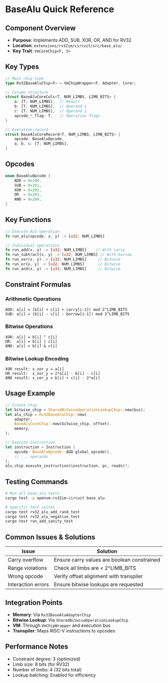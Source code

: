 # BaseAlu Quick Reference

## Component Overview
- **Purpose**: Implements ADD, SUB, XOR, OR, AND for RV32
- **Location**: `extensions/rv32im/circuit/src/base_alu/`
- **Key Trait**: `VmCoreChip<F, I>`

## Key Types

```rust
// Main chip type
type Rv32BaseAluChip<F> = VmChipWrapper<F, Adapter, Core>;

// Column structure
struct BaseAluCoreCols<T, NUM_LIMBS, LIMB_BITS> {
    a: [T; NUM_LIMBS],  // Result
    b: [T; NUM_LIMBS],  // Operand 1
    c: [T; NUM_LIMBS],  // Operand 2
    opcode_*_flag: T,   // Operation flags
}

// Execution record
struct BaseAluCoreRecord<T, NUM_LIMBS, LIMB_BITS> {
    opcode: BaseAluOpcode,
    a, b, c: [T; NUM_LIMBS],
}
```

## Opcodes

```rust
enum BaseAluOpcode {
    ADD = 0x200,
    SUB = 0x201,
    XOR = 0x202,
    OR  = 0x203,
    AND = 0x204,
}
```

## Key Functions

```rust
// Execute ALU operation
fn run_alu(opcode, x, y) -> [u32; NUM_LIMBS]

// Individual operations
fn run_add(x, y) -> [u32; NUM_LIMBS]    // With carry
fn run_subtract(x, y) -> [u32; NUM_LIMBS] // With borrow
fn run_xor(x, y) -> [u32; NUM_LIMBS]     // Bitwise
fn run_or(x, y) -> [u32; NUM_LIMBS]      // Bitwise
fn run_and(x, y) -> [u32; NUM_LIMBS]     // Bitwise
```

## Constraint Formulas

### Arithmetic Operations
```
ADD: a[i] = (b[i] + c[i] + carry[i-1]) mod 2^LIMB_BITS
SUB: a[i] = (b[i] - c[i] - borrow[i-1]) mod 2^LIMB_BITS
```

### Bitwise Operations
```
XOR: a[i] = b[i] ^ c[i]
OR:  a[i] = b[i] | c[i]  
AND: a[i] = b[i] & c[i]
```

### Bitwise Lookup Encoding
```
XOR result: x_xor_y = a[i]
OR result:  x_xor_y = 2*a[i] - b[i] - c[i]
AND result: x_xor_y = b[i] + c[i] - 2*a[i]
```

## Usage Example

```rust
// Create chip
let bitwise_chip = SharedBitwiseOperationLookupChip::new(bus);
let alu_chip = Rv32BaseAluChip::new(
    adapter,
    BaseAluCoreChip::new(bitwise_chip, offset),
    memory,
);

// Execute instruction
let instruction = Instruction {
    opcode: BaseAluOpcode::ADD.global_opcode(),
    // ... operands
};
alu_chip.execute_instruction(&instruction, pc, reads)?;
```

## Testing Commands

```bash
# Run all base_alu tests
cargo test -p openvm-rv32im-circuit base_alu

# Specific test suites
cargo test rv32_alu_add_rand_test
cargo test rv32_alu_negative_test
cargo test run_add_sanity_test
```

## Common Issues & Solutions

| Issue | Solution |
|-------|----------|
| Carry overflow | Ensure carry values are boolean constrained |
| Range violations | Check all limbs are < 2^LIMB_BITS |
| Wrong opcode | Verify offset alignment with transpiler |
| Interaction errors | Ensure bitwise lookups are requested |

## Integration Points

- **Memory**: Via `Rv32BaseAluAdapterChip`
- **Bitwise Lookup**: Via `SharedBitwiseOperationLookupChip`
- **VM**: Through `VmChipWrapper` and execution bus
- **Transpiler**: Maps RISC-V instructions to opcodes

## Performance Notes

- Constraint degree: 3 (optimized)
- Limb size: 8 bits (for RV32)
- Number of limbs: 4 (32 bits total)
- Lookup batching: Enabled for efficiency